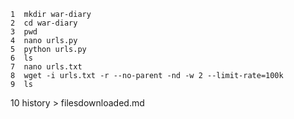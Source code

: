     1  mkdir war-diary
    2  cd war-diary
    3  pwd
    4  nano urls.py
    5  python urls.py
    6  ls
    7  nano urls.txt
    8  wget -i urls.txt -r --no-parent -nd -w 2 --limit-rate=100k
    9  ls
   10  history > filesdownloaded.md
